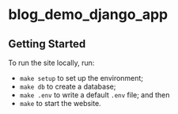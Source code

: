 # blog_demo_django_app

## Getting Started

To run the site locally, run:

- `make setup` to set up the environment;
- `make db` to create a database;
- `make .env` to write a default `.env` file; and then
- `make` to start the website.
